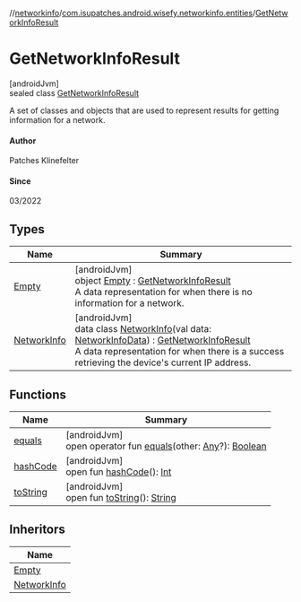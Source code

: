 //[networkinfo](../../../index.md)/[com.isupatches.android.wisefy.networkinfo.entities](../index.md)/[GetNetworkInfoResult](index.md)

# GetNetworkInfoResult

[androidJvm]\
sealed class [GetNetworkInfoResult](index.md)

A set of classes and objects that are used to represent results for getting information for a network.

#### Author

Patches Klinefelter

#### Since

03/2022

## Types

| Name | Summary |
|---|---|
| [Empty](-empty/index.md) | [androidJvm]<br>object [Empty](-empty/index.md) : [GetNetworkInfoResult](index.md)<br>A data representation for when there is no information for a network. |
| [NetworkInfo](-network-info/index.md) | [androidJvm]<br>data class [NetworkInfo](-network-info/index.md)(val data: [NetworkInfoData](../-network-info-data/index.md)) : [GetNetworkInfoResult](index.md)<br>A data representation for when there is a success retrieving the device's current IP address. |

## Functions

| Name | Summary |
|---|---|
| [equals](../-network-info-data/index.md#585090901%2FFunctions%2F373461554) | [androidJvm]<br>open operator fun [equals](../-network-info-data/index.md#585090901%2FFunctions%2F373461554)(other: [Any](https://kotlinlang.org/api/latest/jvm/stdlib/kotlin/-any/index.html)?): [Boolean](https://kotlinlang.org/api/latest/jvm/stdlib/kotlin/-boolean/index.html) |
| [hashCode](../-network-info-data/index.md#1794629105%2FFunctions%2F373461554) | [androidJvm]<br>open fun [hashCode](../-network-info-data/index.md#1794629105%2FFunctions%2F373461554)(): [Int](https://kotlinlang.org/api/latest/jvm/stdlib/kotlin/-int/index.html) |
| [toString](../-network-info-data/index.md#1616463040%2FFunctions%2F373461554) | [androidJvm]<br>open fun [toString](../-network-info-data/index.md#1616463040%2FFunctions%2F373461554)(): [String](https://kotlinlang.org/api/latest/jvm/stdlib/kotlin/-string/index.html) |

## Inheritors

| Name |
|---|
| [Empty](-empty/index.md) |
| [NetworkInfo](-network-info/index.md) |
